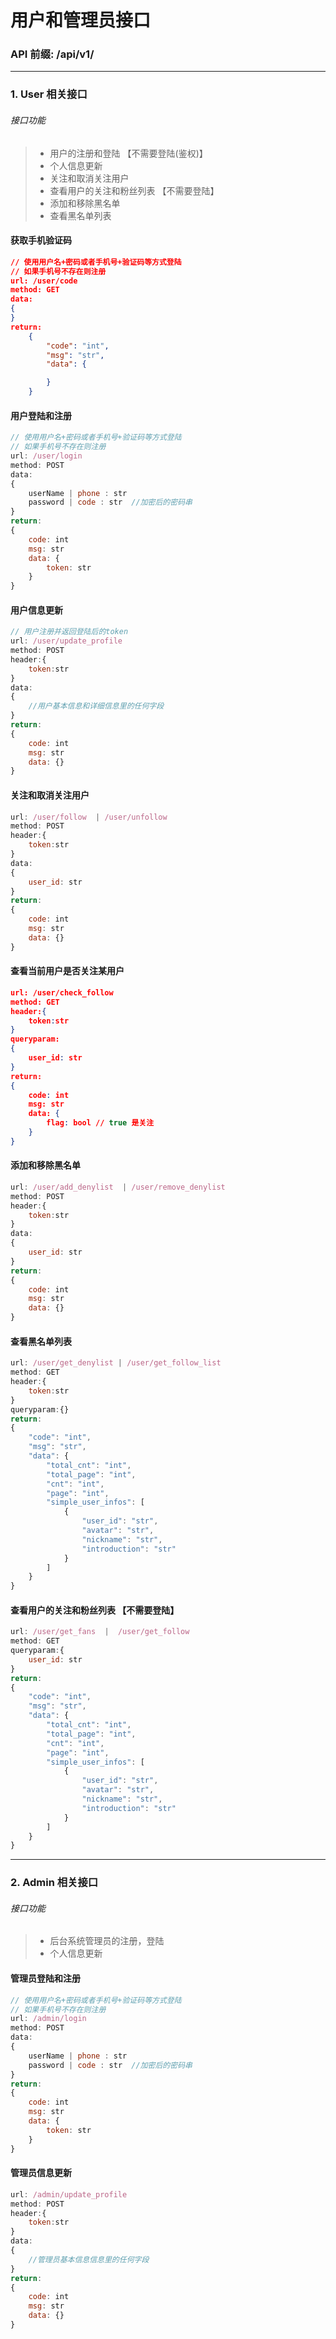 # 用户和管理员接口

### API 前缀: /api/v1/

---

### 1. User 相关接口

###### 接口功能

> - 用户的注册和登陆 【不需要登陆(鉴权)】
> - 个人信息更新
> - 关注和取消关注用户
> - 查看用户的关注和粉丝列表 【不需要登陆】
> - 添加和移除黑名单
> - 查看黑名单列表

#### 获取手机验证码

```json
// 使用用户名+密码或者手机号+验证码等方式登陆
// 如果手机号不存在则注册
url: /user/code
method: GET
data:
{
}
return:
    {
        "code": "int",
        "msg": "str",
        "data": {

        }
    }
```





#### 用户登陆和注册

```js
// 使用用户名+密码或者手机号+验证码等方式登陆
// 如果手机号不存在则注册
url: /user/login
method: POST
data:
{
    userName | phone : str
    password | code : str  //加密后的密码串
}
return:
{
    code: int
    msg: str
    data: {
        token: str
    }
}
```

#### 用户信息更新

```js
// 用户注册并返回登陆后的token
url: /user/update_profile
method: POST
header:{
    token:str
}
data:
{
    //用户基本信息和详细信息里的任何字段
}
return:
{
    code: int
    msg: str
    data: {}
}
```

#### 关注和取消关注用户

```js
url: /user/follow  | /user/unfollow
method: POST
header:{
    token:str
}
data:
{
    user_id: str
}
return:
{
    code: int
    msg: str
    data: {}
}
```



#### 查看当前用户是否关注某用户

```json
url: /user/check_follow
method: GET
header:{
    token:str
}
queryparam:
{
    user_id: str
}
return:
{
    code: int
    msg: str
    data: {
    	flag: bool // true 是关注
	}
}
```



#### 添加和移除黑名单

```js
url: /user/add_denylist  | /user/remove_denylist
method: POST
header:{
    token:str
}
data:
{
    user_id: str
}
return:
{
    code: int
    msg: str
    data: {}
}
```

#### 查看黑名单列表

```js
url: /user/get_denylist | /user/get_follow_list
method: GET
header:{
    token:str
}
queryparam:{}
return:
{
    "code": "int",
    "msg": "str",
    "data": {
        "total_cnt": "int",
        "total_page": "int",
        "cnt": "int",
        "page": "int",
        "simple_user_infos": [
            {
                "user_id": "str",
                "avatar": "str",
                "nickname": "str",
                "introduction": "str"
            }
    	]
    }
}
```

#### 查看用户的关注和粉丝列表 【不需要登陆】

```js
url: /user/get_fans  |  /user/get_follow
method: GET
queryparam:{
    user_id: str
}
return:
{
    "code": "int",
    "msg": "str",
    "data": {
        "total_cnt": "int",
        "total_page": "int",
        "cnt": "int",
        "page": "int",
        "simple_user_infos": [
            {
                "user_id": "str",
                "avatar": "str",
                "nickname": "str",
                "introduction": "str"
            }
    	]
    }
}
```

---

### 2. Admin 相关接口

###### 接口功能

> - 后台系统管理员的注册，登陆
> - 个人信息更新

#### 管理员登陆和注册

```js
// 使用用户名+密码或者手机号+验证码等方式登陆
// 如果手机号不存在则注册
url: /admin/login
method: POST
data:
{
    userName | phone : str
    password | code : str  //加密后的密码串
}
return:
{
    code: int
    msg: str
    data: {
        token: str
    }
}
```

#### 管理员信息更新

```js
url: /admin/update_profile
method: POST
header:{
    token:str
}
data:
{
    //管理员基本信息信息里的任何字段
}
return:
{
    code: int
    msg: str
    data: {}
}
```
